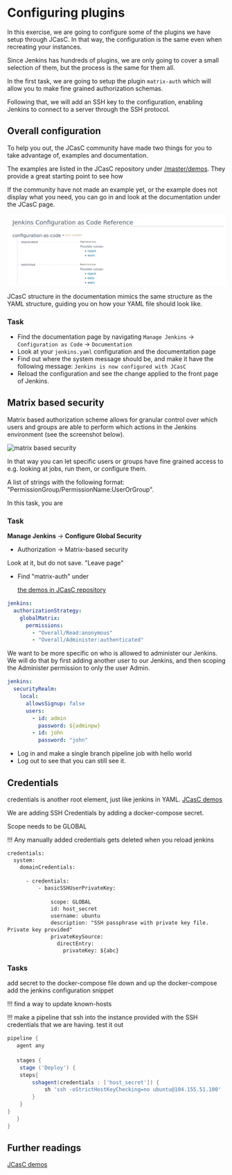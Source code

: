 # Configuring plugins

In this exercise, we are going to configure some of the plugins we have setup
through JCasC. In that way, the configuration is the same even when recreating
your instances.

Since Jenkins has hundreds of plugins, we are only going to cover a small
selection of them, but the process is the same for them all.

In the first task, we are going to setup the plugin `matrix-auth` which will
allow you to make fine grained authorization schemas.

Following that, we will add an SSH key to the configuration, enabling Jenkins to
connect to a server through the SSH protocol.

## Overall configuration

To help you out, the JCasC community have made two things for you to take
advantage of, examples and documentation.

The examples are listed in the JCasC repository under
[/master/demos](https://github.com/jenkinsci/configuration-as-code-plugin/tree/master/demos).
They provide a great starting point to see how

If the community have not made an example yet, or the example does not display
what you need, you can go in and look at the documentation under the JCasC page.

![Jcasc documentation reference](../img/jcasc-documentation.png)

JCasC structure in the documentation mimics the same structure as the YAML
structure, guiding you on how your YAML file should look like.

### Task

- Find the documentation page by navigating `Manage Jenkins` -> `Configuration as Code` -> `Documentation`
- Look at your `jenkins.yaml` configuration and the documentation page
- Find out where the system message should be, and make it have the following
  message: `Jenkins is now configured with JCasC`
- Reload the configuration and see the change applied to the front page of
  Jenkins.

## Matrix based security

Matrix based authorization scheme allows for granular control over which users
and groups are able to perform which actions in the Jenkins environment (see the
screenshot below).

![matrix based
security](../img/configure-global-security-matrix-authorization.png)

In that way you can let specific users or groups have fine grained access to
e.g. looking at jobs, run them, or configure them.

A list of strings with the following format: "PermissionGroup/PermissionName:UserOrGroup".

In this task, you are

### Task

**Manage Jenkins** -> **Configure Global Security**

- Authorization -> Matrix-based security

Look at it, but do not save. "Leave page"

- Find "matrix-auth" under

  [the demos in JCasC
  repository](https://github.com/jenkinsci/configuration-as-code-plugin/tree/master/demos)

```yaml
jenkins:
  authorizationStrategy:
    globalMatrix:
      permissions:
        - "Overall/Read:anonymous"
        - "Overall/Administer:authenticated"
```

We want to be more specific on who is allowed to administer our Jenkins.
We will do that by first adding another user to our Jenkins, and then scoping the Administer permission to only the user Admin.

```yaml
jenkins:
  securityRealm:
    local:
      allowsSignup: false
      users:
        - id: admin
          password: ${adminpw}
        - id: john
          password: "john"
```

- Log in and make a single branch pipeline job with hello world
- Log out to see that you can still see it.

## Credentials

credentials is another root element, just like jenkins in YAML. [JCasC
demos](https://github.com/jenkinsci/configuration-as-code-plugin/tree/master/demos/credentials)

We are adding SSH Credentials by adding a docker-compose secret.

Scope needs to be GLOBAL

!!! Any manually added credentials gets deleted when you reload jenkins

```
credentials:
  system:
    domainCredentials:

      - credentials:
          - basicSSHUserPrivateKey:

              scope: GLOBAL
              id: host_secret
              username: ubuntu
              description: "SSH passphrase with private key file. Private key provided"
              privateKeySource:
                directEntry:
                  privateKey: ${abc}

```

### Tasks

add secret to the docker-compose file down and up the docker-compose add the
jenkins configuration snippet

!!! find a way to update known-hosts

!!! make a pipeline that ssh into the instance provided with the SSH credentials
that we are having. test it out

```groovy
pipeline {
   agent any

   stages {
    stage ('Deploy') {
    steps{
        sshagent(credentials : ['host_secret']) {
            sh 'ssh -oStrictHostKeyChecking=no ubuntu@104.155.51.100'
        }
    }
}
   }
}
```

## Further readings

[JCasC
demos](https://github.com/jenkinsci/configuration-as-code-plugin/tree/master/demos)

